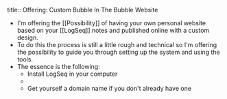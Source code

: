 title:: Offering: Custom Bubble In The Bubble Website

- I'm offering the [[Possibility]] of having your own personal website based on your [[LogSeq]] notes and published online with a custom design.
- To do this the process is still a little rough and technical so I'm offering the possibility to guide you through setting up the system and using the tools.
- The essence is the following:
	- Install LogSeq in your computer
	-
	- Get yourself a domain name if you don't already have one